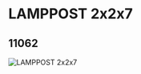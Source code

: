# LAMPPOST 2x2x7
## 11062
![LAMPPOST 2x2x7](https://lc-www-live-s.legocdn.com/media/bricks/5/2/6014274.jpg)